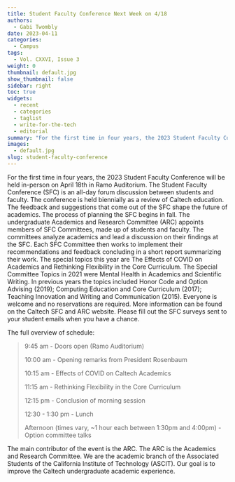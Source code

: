 ```yaml
---
title: Student Faculty Conference Next Week on 4/18
authors:
  - Gabi Twombly
date: 2023-04-11
categories:
  - Campus
tags:
  - Vol. CXXVI, Issue 3
weight: 0
thumbnail: default.jpg
show_thumbnail: false
sidebar: right
toc: true
widgets:
  - recent
  - categories
  - taglist
  - write-for-the-tech
  - editorial
summary: "For the first time in four years, the 2023 Student Faculty Conference will be held in-person on April 18th in Ramo Auditorium. The Student Faculty Conference (SFC) is an all-day forum discussion between students and faculty."
images:
  - default.jpg
slug: student-faculty-conference
---
```


For the first time in four years, the 2023 Student Faculty Conference will be held in-person on April 18th in Ramo Auditorium. The Student Faculty Conference (SFC) is an all-day forum discussion between students and faculty. The conference is held biennially as a review of Caltech education. The feedback and suggestions that come out of the SFC shape the future of academics. The process of planning the SFC begins in fall. The undergraduate Academics and Research Committee (ARC) appoints members of SFC Committees, made up of students and faculty. The committees analyze academics and lead a discussion on their findings at the SFC. Each SFC Committee then works to implement their recommendations and feedback concluding in a short report summarizing their work. The special topics this year are The Effects of COVID on Academics and Rethinking Flexibility in the Core Curriculum. The Special Committee Topics in 2021 were Mental Health in Academics and Scientific Writing. In previous years the topics included Honor Code and Option Advising (2019); Computing Education and Core Curriculum (2017); Teaching Innovation and Writing and Communication (2015). Everyone is welcome and no reservations are required. More information can be found on the Caltech SFC and ARC website. Please fill out the SFC surveys sent to your student emails when you have a chance.

The full overview of schedule:

>9:45 am - Doors open (Ramo Auditorium)
>
>10:00 am - Opening remarks from President Rosenbaum
>
>10:15 am - Effects of COVID on Caltech Academics
>
>11:15 am - Rethinking Flexibility in the Core Curriculum
>
>12:15 pm - Conclusion of morning session
>
>12:30 - 1:30 pm - Lunch
>
>Afternoon (times vary, ~1 hour each between 1:30pm and 4:00pm) - Option committee talks

The main contributor of the event is the ARC. The ARC is the Academics and Research Committee. We are the academic branch of the Associated Students of the California Institute of Technology (ASCIT). Our goal is to improve the Caltech undergraduate academic experience.